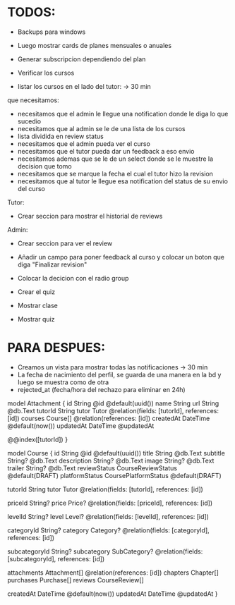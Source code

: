 # TODOS:

- Backups para windows
- Luego mostrar cards de planes mensuales o anuales
- Generar subscripcion dependiendo del plan

- Verificar los cursos

- listar los cursos en el lado del tutor: -> 30 min

que necesitamos:

- necesitamos que el admin le llegue una notification donde le diga lo que sucedio
- necesitamos que al admin se le de una lista de los cursos
- lista dividida en review status
- necesitamos que el admin pueda ver el curso
- necesitamos que el tutor pueda dar un feedback a eso envio
- necesitamos ademas que se le de un select donde se le muestre la decision que tomo
- necesitamos que se marque la fecha el cual el tutor hizo la revision
- necesitamos que al tutor le llegue esa notification del status de su envio del curso

Tutor:

- Crear seccion para mostrar el historial de reviews

Admin:

- Crear seccion para ver el review
- Añadir un campo para poner feedback al curso y colocar un boton que diga "Finalizar revision"
- Colocar la decicion con el radio group

- Crear el quiz
- Mostrar clase
- Mostrar quiz

# PARA DESPUES:

- Creamos un vista para mostrar todas las notificaciones -> 30 min
- La fecha de nacimiento del perfil, se guarda de una manera en la bd y luego se muestra como de otra
- rejected_at (fecha/hora del rechazo para eliminar en 24h)



model Attachment {
  id          String   @id @default(uuid())
  name        String
  url         String   @db.Text
  tutorId     String
  tutor       Tutor    @relation(fields: [tutorId], references: [id])
  courses     Course[] @relation(references: [id])
  createdAt   DateTime @default(now())
  updatedAt   DateTime @updatedAt

  @@index([tutorId])
}

model Course {
  id             String               @id @default(uuid())
  title          String               @db.Text
  subtitle       String?              @db.Text
  description    String?              @db.Text
  image          String?              @db.Text
  trailer        String?              @db.Text
  reviewStatus   CourseReviewStatus   @default(DRAFT)
  platformStatus CoursePlatformStatus @default(DRAFT)

  tutorId String
  tutor   Tutor  @relation(fields: [tutorId], references: [id])

  priceId String?
  price   Price?  @relation(fields: [priceId], references: [id])

  levelId String?
  level   Level?  @relation(fields: [levelId], references: [id])

  categoryId String?
  category   Category? @relation(fields: [categoryId], references: [id])

  subcategoryId String?
  subcategory   SubCategory? @relation(fields: [subcategoryId], references: [id])

  attachments Attachment[] @relation(references: [id])
  chapters    Chapter[]
  purchases   Purchase[]
  reviews     CourseReview[]

  createdAt DateTime @default(now())
  updatedAt DateTime @updatedAt
}
